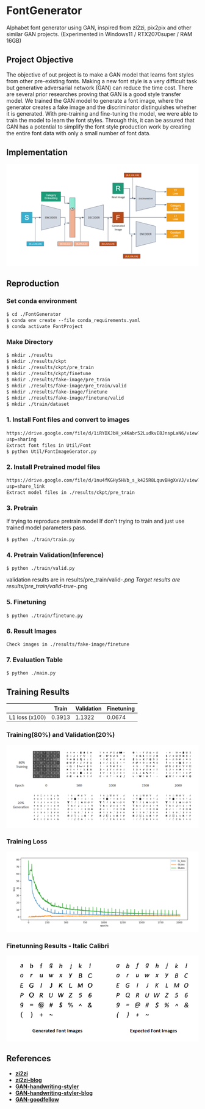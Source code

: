# FontGenerator
Alphabet font generator using GAN, inspired from zi2zi, pix2pix and other similar GAN projects. 
(Experimented in Windows11 / RTX2070super / RAM 16GB)

## Project Objective
The objective of out project is to make a GAN model that learns font styles from other pre-existing fonts. Making a new font style is a very difficult task but generative adversarial network (GAN) can reduce the time cost. There are several prior researches proving that GAN is a good style transfer model. 
We trained the GAN model to generate a font image, where the generator creates a fake image and the discriminator distinguishes whether it is generated. With pre-training and fine-tuning the model, we were able to train the model to learn the font styles. Through this, it can be assured that GAN has a potential to simplify the font style production work by creating the entire font data with only a small number of font data.


## Implementation
<img src="./imgs/Implementation.png">

## Reproduction
### Set conda environment
```
$ cd ./FontGenerator
$ conda env create --file conda_requirements.yaml
$ conda activate FontProject
```
### Make Directory
```
$ mkdir ./results
$ mkdir ./results/ckpt
$ mkdir ./results/ckpt/pre_train
$ mkdir ./results/ckpt/finetune
$ mkdir ./results/fake-image/pre_train
$ mkdir ./results/fake-image/pre_train/valid
$ mkdir ./results/fake-image/finetune
$ mkdir ./results/fake-image/finetune/valid
$ mkdir ./train/dataset
```
### 1. Install Font files and convert to images
```
https://drive.google.com/file/d/1iRYDXJbH_x4Kabr52LudkvE8JnspLaN6/view?usp=sharing
Extract font files in Util/Font
$ python Util/FontImageGerator.py
```
### 2. Install Pretrained model files
```
https://drive.google.com/file/d/1nu4fKGHy5HVb_s_k425R8LquvBHgXxVJ/view?usp=share_link
Extract model files in ./results/ckpt/pre_train
```
### 3. Pretrain
If trying to reproduce pretrain model
If don't trying to train and just use trained model parameters pass.
```
$ python ./train/train.py
```

### 4. Pretrain Validation(Inference)
```
$ python ./train/valid.py
```
validation results are in results/pre_train/valid-*.png
Target results are results/pre_train/valid-true-*.png

### 5. Finetuning
```
$ python ./train/finetune.py
```

### 6. Result Images
```
Check images in ./results/fake-image/finetune
```

### 7. Evaluation Table
```
$ python ./main.py
```

## Training Results
<div align="center">

||Train|Validation|Finetuning|
|------|---|---|---|
|L1 loss (x100)|0.3913|1.1322|0.0674|

</div>


### Training(80%) and Validation(20%)
<img src="./imgs/Results1.png">

### Training Loss
<img src="./imgs/Training Loss.png">

### Finetunning Results - Italic Calibri
<img src="./imgs/Finetuning_ical.png">



## References
* [**zi2zi**](https://github.com/kaonashi-tyc/zi2zi/)
* [**zi2zi-blog**](https://kaonashi-tyc.github.io/2017/04/06/zi2zi.html)
* [**GAN-handwriting-styler**](https://github.com/jeina7/GAN-handwriting-styler)
* [**GAN-handwriting-styler-blog**](https://jeinalog.tistory.com/15)
* [**GAN-goodfellow**](https://arxiv.org/pdf/1406.2661.pdf)
